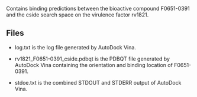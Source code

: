 Contains binding predictions between the bioactive compound F0651-0391 and the cside search space on the virulence factor rv1821.

## Files

- log.txt is the log file generated by AutoDock Vina.

- rv1821_F0651-0391_cside.pdbqt is the PDBQT file generated by AutoDock Vina containing the orientation and binding location of F0651-0391.

- stdoe.txt is the combined STDOUT and STDERR output of AutoDock Vina.

